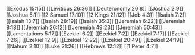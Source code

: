 [[Exodus 15:15]]
[[Leviticus 26:36]]
[[Deuteronomy 20:8]]
[[Joshua 2:9]]
[[Joshua 5:1]]
[[2 Samuel 17:10]]
[[2 Kings 21:12]]
[[Job 4:3]]
[[Isaiah 7:2]]
[[Isaiah 13:7]]
[[Isaiah 28:19]]
[[Isaiah 35:3]]
[[Jeremiah 6:22]]
[[Jeremiah 8:18]]
[[Jeremiah 26:12]]
[[Jeremiah 49:23]]
[[Jeremiah 50:43]]
[[Lamentations 5:17]]
[[Ezekiel 6:2]]
[[Ezekiel 7:2]]
[[Ezekiel 7:17]]
[[Ezekiel 7:26]]
[[Ezekiel 12:9]]
[[Ezekiel 12:22]]
[[Ezekiel 20:49]]
[[Ezekiel 24:19]]
[[Nahum 2:10]]
[[Luke 21:26]]
[[Hebrews 12:12]]
[[1 Peter 4:7]]
